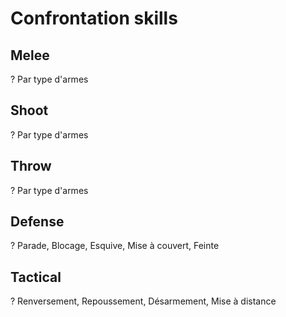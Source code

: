 # Confrontation skills

## Melee

?
Par type d'armes

## Shoot

?
Par type d'armes

## Throw

?
Par type d'armes

## Defense

?
Parade, Blocage, Esquive, Mise à couvert, Feinte

## Tactical

?
Renversement, Repoussement, Désarmement, Mise à distance
<!-- 
## Initiative

?
Par milieux

## Reflexes

?
Pièges :
Explosions :

## Insight

?
Vigilance :

## Thougness

?
Poison :
Maladie :
Conditions :

## Determination

?
Incantation :
Courage :
Vigilance : -->
